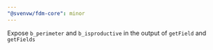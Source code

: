 ```yaml
---
"@svenvw/fdm-core": minor
---
```


Expose `b_perimeter` and `b_isproductive` in the output of `getField` and `getFields`
